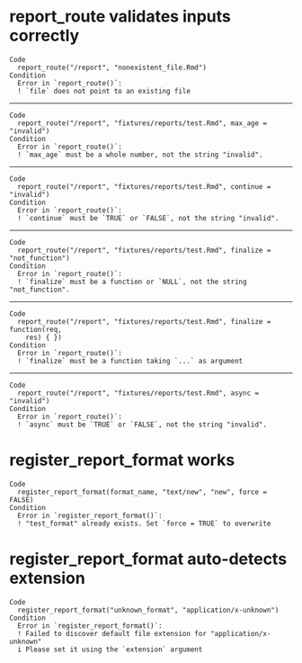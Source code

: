 # report_route validates inputs correctly

    Code
      report_route("/report", "nonexistent_file.Rmd")
    Condition
      Error in `report_route()`:
      ! `file` does not point to an existing file

---

    Code
      report_route("/report", "fixtures/reports/test.Rmd", max_age = "invalid")
    Condition
      Error in `report_route()`:
      ! `max_age` must be a whole number, not the string "invalid".

---

    Code
      report_route("/report", "fixtures/reports/test.Rmd", continue = "invalid")
    Condition
      Error in `report_route()`:
      ! `continue` must be `TRUE` or `FALSE`, not the string "invalid".

---

    Code
      report_route("/report", "fixtures/reports/test.Rmd", finalize = "not_function")
    Condition
      Error in `report_route()`:
      ! `finalize` must be a function or `NULL`, not the string "not_function".

---

    Code
      report_route("/report", "fixtures/reports/test.Rmd", finalize = function(req,
        res) { })
    Condition
      Error in `report_route()`:
      ! `finalize` must be a function taking `...` as argument

---

    Code
      report_route("/report", "fixtures/reports/test.Rmd", async = "invalid")
    Condition
      Error in `report_route()`:
      ! `async` must be `TRUE` or `FALSE`, not the string "invalid".

# register_report_format works

    Code
      register_report_format(format_name, "text/new", "new", force = FALSE)
    Condition
      Error in `register_report_format()`:
      ! "test_format" already exists. Set `force = TRUE` to overwrite

# register_report_format auto-detects extension

    Code
      register_report_format("unknown_format", "application/x-unknown")
    Condition
      Error in `register_report_format()`:
      ! Failed to discover default file extension for "application/x-unknown"
      i Please set it using the `extension` argument

